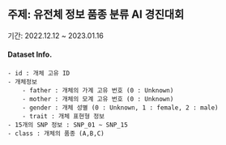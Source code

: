 ## 주제: 유전체 정보 품종 분류 AI 경진대회

기간: 2022.12.12 ~ 2023.01.16

#### Dataset Info.
    - id : 개체 고유 ID  
    - 개체정보  
        - father : 개체의 가계 고유 번호 (0 : Unknown)  
        - mother : 개체의 모계 고유 번호 (0 : Unknown)  
        - gender : 개체 성별 (0 : Unknown, 1 : female, 2 : male)  
        - trait : 개체 표현형 정보   
    - 15개의 SNP 정보 : SNP_01 ~ SNP_15  
    - class : 개체의 품종 (A,B,C)  

